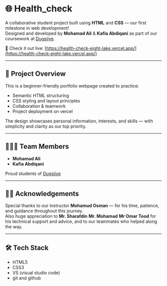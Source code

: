 # 🌐 Health_check

A collaborative student project built using **HTML** and **CSS** — our first milestone in web development!  
Designed and developed by **Mohamad Ali** & **Kafia Abdiqani** as part of our coursework at [Dugsiiye](https://github.com/dugsiiyeinc/coffe_time).

🚀 Check it out live: [https://health-check-eight-lake.vercel.app/](https://health-check-eight-lake.vercel.app/)

---

## 📖 Project Overview

This is a beginner-friendly portfolio webpage created to practice:
- Semantic HTML structuring
- CSS styling and layout principles
- Collaboration & teamwork
- Project deployment on vercel

The design showcases personal information, interests, and skills — with simplicity and clarity as our top priority.

---

## 👩🏽‍💻 Team Members

- **Mohamad Ali**  
- **Kafia Abdiqani**

Proud students of [Dugsiiye](https://github.com/dugsiiyeinc/coffe_time)

---

## 👨‍🏫 Acknowledgements

Special thanks to our instructor **Mohamud Osman** — for his time, patience, and guidance throughout this journey.  
Also huge appreciation to **Mr. Sharafdin** **Mr. Mohamad** **Mr Omar Tood** for his technical support and advice, and to our teammates who helped along the way.

---

## 🛠️ Tech Stack

- HTML5  
- CSS3  
- VS (visual studio code)
- git and github
